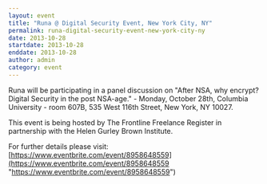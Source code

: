 ```yaml
---
layout: event
title: "Runa @ Digital Security Event, New York City, NY"
permalink: runa-digital-security-event-new-york-city-ny
date: 2013-10-28
startdate: 2013-10-28
enddate: 2013-10-28
author: admin
category: event
---
```


Runa will be participating in a panel discussion on "After NSA, why encrypt? Digital Security in the post NSA-age." - Monday, October 28th, Columbia University - room 607B, 535 West 116th Street, New York, NY 10027.

This event is being hosted by The Frontline Freelance Register in partnership with the Helen Gurley Brown Institute.

For further details please visit:  
 [https://www.eventbrite.com/event/8958648559](https://www.eventbrite.com/event/8958648559 "https://www.eventbrite.com/event/8958648559")

